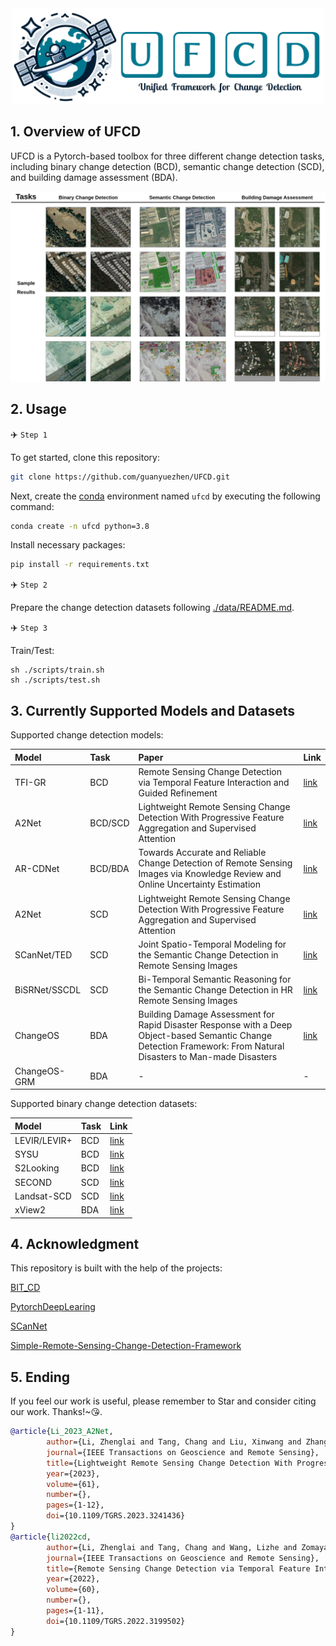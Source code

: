 <div align="center">
  <img width=500 src="./assest/logo.png" alt="logo" />
</div>

## 1. Overview of UFCD
UFCD is a Pytorch-based toolbox for three different change detection tasks, including binary change detection (BCD), semantic change detection (SCD), and building damage assessment (BDA).
<div align="center">
  <img src="./assest/UFCD.jpg" alt />
</div>


## 2. Usage

✈️ `Step 1`

To get started, clone this repository:
```bash
git clone https://github.com/guanyuezhen/UFCD.git
```

Next, create the [conda](https://docs.conda.io/projects/conda/en/stable/) environment named `ufcd` by executing the following command:
```bash
conda create -n ufcd python=3.8
```
Install necessary packages:
```bash
pip install -r requirements.txt
```

✈️ `Step 2`

Prepare the change detection datasets following [./data/README.md](./data/README.md).

✈️ `Step 3`

Train/Test:
```shell
sh ./scripts/train.sh  
sh ./scripts/test.sh   
 ```
## 3. Currently Supported Models and Datasets

Supported change detection models:

|Model|Task|Paper|Link|
|:----|:----|:----|:----|
|TFI-GR|BCD|Remote Sensing Change Detection via Temporal Feature Interaction and Guided Refinement|[link](https://ieeexplore.ieee.org/abstract/document/9863802)|
|A2Net|BCD/SCD|Lightweight Remote Sensing Change Detection With Progressive Feature Aggregation and Supervised Attention|[link](https://ieeexplore.ieee.org/abstract/document/10034814/)|
|AR-CDNet|BCD/BDA|Towards Accurate and Reliable Change Detection of Remote Sensing Images via Knowledge Review and Online Uncertainty Estimation|[link](https://arxiv.org/abs/2305.19513)|
|A2Net|SCD|Lightweight Remote Sensing Change Detection With Progressive Feature Aggregation and Supervised Attention|[link](https://ieeexplore.ieee.org/abstract/document/10034814/)|
|SCanNet/TED|SCD|Joint Spatio-Temporal Modeling for the Semantic Change Detection in Remote Sensing Images|[link](https://arxiv.org/abs/2212.05245)|
|BiSRNet/SSCDL|SCD|Bi-Temporal Semantic Reasoning for the Semantic Change Detection in HR Remote Sensing Images|[link](https://ieeexplore.ieee.org/document/9721305)|
|ChangeOS|BDA|Building Damage Assessment for Rapid Disaster Response with a Deep Object-based Semantic Change Detection Framework: From Natural Disasters to Man-made Disasters|[link](https://www.sciencedirect.com/science/article/pii/S0034425721003564)|
|ChangeOS-GRM|BDA|-|-|


Supported binary change detection datasets:

|Model|Task|Link|
|:----|:----|:----|
|LEVIR/LEVIR+|BCD|[link](https://justchenhao.github.io/LEVIR/)|
|SYSU|BCD|[link](https://github.com/liumency/SYSU-CD)|
|S2Looking|BCD|[link](https://github.com/S2Looking/Dataset)|
|SECOND|SCD|[link](https://ieeexplore.ieee.org/abstract/document/9555824)|
|Landsat-SCD|SCD|[link](https://figshare.com/articles/figure/Landsat-SCD_dataset_zip/19946135/1)|
|xView2|BDA|[link](https://xview2.org/)|


## 4. Acknowledgment
This repository is built with the help of the projects:

[BIT_CD](https://github.com/justchenhao/BIT_CD)

[PytorchDeepLearing](https://github.com/junqiangchen/PytorchDeepLearing)

[SCanNet](https://github.com/ggsDing/SCanNet)

[Simple-Remote-Sensing-Change-Detection-Framework](https://github.com/walking-shadow/Simple-Remote-Sensing-Change-Detection-Framework)


## 5. Ending
If you feel our work is useful, please remember to Star and consider citing our work. Thanks!~😘.
```bibtex
@article{Li_2023_A2Net,
        author={Li, Zhenglai and Tang, Chang and Liu, Xinwang and Zhang, Wei and Dou, Jie and Wang, Lizhe and Zomaya, Albert Y.},
        journal={IEEE Transactions on Geoscience and Remote Sensing}, 
        title={Lightweight Remote Sensing Change Detection With Progressive Feature Aggregation and Supervised Attention}, 
        year={2023},
        volume={61},
        number={},
        pages={1-12},
        doi={10.1109/TGRS.2023.3241436}
}
@article{li2022cd,
        author={Li, Zhenglai and Tang, Chang and Wang, Lizhe and Zomaya, Albert Y.},
        journal={IEEE Transactions on Geoscience and Remote Sensing}, 
        title={Remote Sensing Change Detection via Temporal Feature Interaction and Guided Refinement}, 
        year={2022},
        volume={60},
        number={},
        pages={1-11},
        doi={10.1109/TGRS.2022.3199502}
}
```
